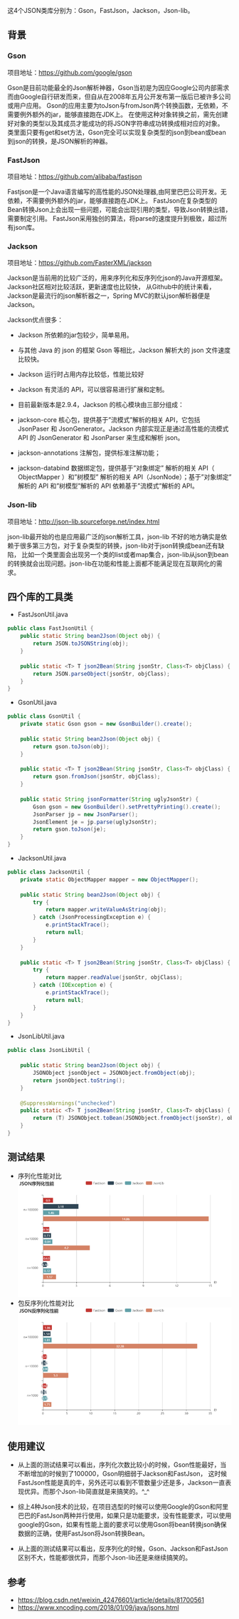 这4个JSON类库分别为：Gson，FastJson，Jackson，Json-lib。

## 背景
### Gson
项目地址：https://github.com/google/gson

Gson是目前功能最全的Json解析神器，Gson当初是为因应Google公司内部需求而由Google自行研发而来，但自从在2008年五月公开发布第一版后已被许多公司或用户应用。 Gson的应用主要为toJson与fromJson两个转换函数，无依赖，不需要例外额外的jar，能够直接跑在JDK上。 在使用这种对象转换之前，需先创建好对象的类型以及其成员才能成功的将JSON字符串成功转换成相对应的对象。 类里面只要有get和set方法，Gson完全可以实现复杂类型的json到bean或bean到json的转换，是JSON解析的神器。

### FastJson
项目地址：https://github.com/alibaba/fastjson

Fastjson是一个Java语言编写的高性能的JSON处理器,由阿里巴巴公司开发。无依赖，不需要例外额外的jar，能够直接跑在JDK上。 FastJson在复杂类型的Bean转换Json上会出现一些问题，可能会出现引用的类型，导致Json转换出错，需要制定引用。 FastJson采用独创的算法，将parse的速度提升到极致，超过所有json库。

### Jackson
项目地址：https://github.com/FasterXML/jackson

Jackson是当前用的比较广泛的，用来序列化和反序列化json的Java开源框架。Jackson社区相对比较活跃，更新速度也比较快， 从Github中的统计来看，Jackson是最流行的json解析器之一，Spring MVC的默认json解析器便是Jackson。

Jackson优点很多：
- Jackson 所依赖的jar包较少，简单易用。
- 与其他 Java 的 json 的框架 Gson 等相比，Jackson 解析大的 json 文件速度比较快。
- Jackson 运行时占用内存比较低，性能比较好
- Jackson 有灵活的 API，可以很容易进行扩展和定制。
- 目前最新版本是2.9.4，Jackson 的核心模块由三部分组成：

- jackson-core 核心包，提供基于”流模式”解析的相关 API，它包括 JsonPaser 和 JsonGenerator。Jackson 内部实现正是通过高性能的流模式 API 的 JsonGenerator 和 JsonParser 来生成和解析 json。
- jackson-annotations 注解包，提供标准注解功能；
- jackson-databind 数据绑定包，提供基于”对象绑定” 解析的相关 API（ ObjectMapper ）和”树模型” 解析的相关 API（JsonNode）；基于”对象绑定” 解析的 API 和”树模型”解析的 API 依赖基于”流模式”解析的 API。

### Json-lib
项目地址：http://json-lib.sourceforge.net/index.html

json-lib最开始的也是应用最广泛的json解析工具，json-lib 不好的地方确实是依赖于很多第三方包，对于复杂类型的转换，json-lib对于json转换成bean还有缺陷， 比如一个类里面会出现另一个类的list或者map集合，json-lib从json到bean的转换就会出现问题。json-lib在功能和性能上面都不能满足现在互联网化的需求。

## 四个库的工具类
- FastJsonUtil.java
```java
public class FastJsonUtil {
    public static String bean2Json(Object obj) {
        return JSON.toJSONString(obj);
    }

    public static <T> T json2Bean(String jsonStr, Class<T> objClass) {
        return JSON.parseObject(jsonStr, objClass);
    }
}
```
- GsonUtil.java
```java
public class GsonUtil {
    private static Gson gson = new GsonBuilder().create();

    public static String bean2Json(Object obj) {
        return gson.toJson(obj);
    }

    public static <T> T json2Bean(String jsonStr, Class<T> objClass) {
        return gson.fromJson(jsonStr, objClass);
    }

    public static String jsonFormatter(String uglyJsonStr) {
        Gson gson = new GsonBuilder().setPrettyPrinting().create();
        JsonParser jp = new JsonParser();
        JsonElement je = jp.parse(uglyJsonStr);
        return gson.toJson(je);
    }
}
```
- JacksonUtil.java
```java
public class JacksonUtil {
    private static ObjectMapper mapper = new ObjectMapper();

    public static String bean2Json(Object obj) {
        try {
            return mapper.writeValueAsString(obj);
        } catch (JsonProcessingException e) {
            e.printStackTrace();
            return null;
        }
    }

    public static <T> T json2Bean(String jsonStr, Class<T> objClass) {
        try {
            return mapper.readValue(jsonStr, objClass);
        } catch (IOException e) {
            e.printStackTrace();
            return null;
        }
    }
}
```
- JsonLibUtil.java
```java
public class JsonLibUtil {

    public static String bean2Json(Object obj) {
        JSONObject jsonObject = JSONObject.fromObject(obj);
        return jsonObject.toString();
    }

    @SuppressWarnings("unchecked")
    public static <T> T json2Bean(String jsonStr, Class<T> objClass) {
        return (T) JSONObject.toBean(JSONObject.fromObject(jsonStr), objClass);
    }
}
```
## 测试结果
- 序列化性能对比
![](./files/4235868756.png)
- 包反序列化性能对比
![](./files/1969088709.png)


## 使用建议
- 从上面的测试结果可以看出，序列化次数比较小的时候，Gson性能最好，当不断增加的时候到了100000，Gson明细弱于Jackson和FastJson， 这时候FastJson性能是真的牛，另外还可以看到不管数量少还是多，Jackson一直表现优异。而那个Json-lib简直就是来搞笑的。^_^

- 综上4种Json技术的比较，在项目选型的时候可以使用Google的Gson和阿里巴巴的FastJson两种并行使用，如果只是功能要求，没有性能要求，可以使用google的Gson，如果有性能上面的要求可以使用Gson将bean转换json确保数据的正确，使用FastJson将Json转换Bean。

- 从上面的测试结果可以看出，反序列化的时候，Gson、Jackson和FastJson区别不大，性能都很优异，而那个Json-lib还是来继续搞笑的。

## 参考
- https://blog.csdn.net/weixin_42476601/article/details/81700561
- https://www.xncoding.com/2018/01/09/java/jsons.html
